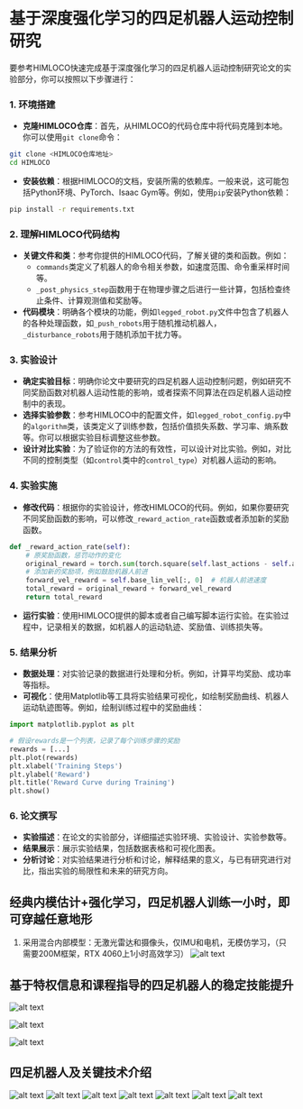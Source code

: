 # 基于深度强化学习的四足机器人运动控制研究

要参考HIMLOCO快速完成基于深度强化学习的四足机器人运动控制研究论文的实验部分，你可以按照以下步骤进行：

### 1. 环境搭建
- **克隆HIMLOCO仓库**：首先，从HIMLOCO的代码仓库中将代码克隆到本地。你可以使用`git clone`命令：
```bash
git clone <HIMLOCO仓库地址>
cd HIMLOCO
```
- **安装依赖**：根据HIMLOCO的文档，安装所需的依赖库。一般来说，这可能包括Python环境、PyTorch、Isaac Gym等。例如，使用`pip`安装Python依赖：
```bash
pip install -r requirements.txt
```

### 2. 理解HIMLOCO代码结构
- **关键文件和类**：参考你提供的HIMLOCO代码，了解关键的类和函数。例如：
    - `commands`类定义了机器人的命令相关参数，如速度范围、命令重采样时间等。
    - `_post_physics_step`函数用于在物理步骤之后进行一些计算，包括检查终止条件、计算观测值和奖励等。
- **代码模块**：明确各个模块的功能，例如`legged_robot.py`文件中包含了机器人的各种处理函数，如`_push_robots`用于随机推动机器人，`_disturbance_robots`用于随机添加干扰力等。

### 3. 实验设计
- **确定实验目标**：明确你论文中要研究的四足机器人运动控制问题，例如研究不同奖励函数对机器人运动性能的影响，或者探索不同算法在四足机器人运动控制中的表现。
- **选择实验参数**：参考HIMLOCO中的配置文件，如`legged_robot_config.py`中的`algorithm`类，该类定义了训练参数，包括价值损失系数、学习率、熵系数等。你可以根据实验目标调整这些参数。
- **设计对比实验**：为了验证你的方法的有效性，可以设计对比实验。例如，对比不同的控制类型（如`control`类中的`control_type`）对机器人运动的影响。

### 4. 实验实施
- **修改代码**：根据你的实验设计，修改HIMLOCO的代码。例如，如果你要研究不同奖励函数的影响，可以修改`_reward_action_rate`函数或者添加新的奖励函数。
```python
def _reward_action_rate(self):
    # 原奖励函数，惩罚动作的变化
    original_reward = torch.sum(torch.square(self.last_actions - self.actions), dim=1)
    # 添加新的奖励项，例如鼓励机器人前进
    forward_vel_reward = self.base_lin_vel[:, 0]  # 机器人前进速度
    total_reward = original_reward + forward_vel_reward
    return total_reward
```
- **运行实验**：使用HIMLOCO提供的脚本或者自己编写脚本运行实验。在实验过程中，记录相关的数据，如机器人的运动轨迹、奖励值、训练损失等。

### 5. 结果分析
- **数据处理**：对实验记录的数据进行处理和分析。例如，计算平均奖励、成功率等指标。
- **可视化**：使用Matplotlib等工具将实验结果可视化，如绘制奖励曲线、机器人运动轨迹图等。例如，绘制训练过程中的奖励曲线：
```python
import matplotlib.pyplot as plt

# 假设rewards是一个列表，记录了每个训练步骤的奖励
rewards = [...]
plt.plot(rewards)
plt.xlabel('Training Steps')
plt.ylabel('Reward')
plt.title('Reward Curve during Training')
plt.show()
```

### 6. 论文撰写
- **实验描述**：在论文的实验部分，详细描述实验环境、实验设计、实验参数等。
- **结果展示**：展示实验结果，包括数据表格和可视化图表。
- **分析讨论**：对实验结果进行分析和讨论，解释结果的意义，与已有研究进行对比，指出实验的局限性和未来的研究方向。

 
 
## 经典内模估计+强化学习，四足机器人训练一小时，即可穿越任意地形
1. 采用混合内部模型：无激光雷达和摄像头，仅IMU和电机，无模仿学习，（只需要200M框架，RTX 4060上1小时高效学习） 
![alt text](img_for_readme/image-4.png)

## **基于特权信息和课程指导的四足机器人的稳定技能提升**
![alt text](img_for_readme/image-1.png)

![alt text](img_for_readme/image-2.png)

![alt text](img_for_readme/image-3.png)

## 四足机器人及关键技术介绍
![alt text](img_for_readme/image-5.png)
 ![alt text](img_for_readme/image-6.png)
 ![alt text](img_for_readme/image-7.png)
 ![alt text](img_for_readme/image-8.png)
 ![alt text](img_for_readme/image-9.png)
![alt text](img_for_readme/image-11.png)
![alt text](img_for_readme/image-12.png)